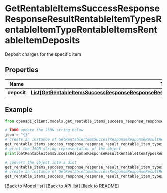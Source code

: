 # GetRentableItemsSuccessResponseResponseResultRentableItemTypesRentableItemTypeRentableItemsRentableItemDeposits

Deposit charges for the specific item

## Properties

Name | Type | Description | Notes
------------ | ------------- | ------------- | -------------
**deposit** | [**List[GetRentableItemsSuccessResponseResponseResultRentableItemTypesRentableItemTypeDepositsDeposit]**](GetRentableItemsSuccessResponseResponseResultRentableItemTypesRentableItemTypeDepositsDeposit.md) |  | 

## Example

```python
from openapi_client.models.get_rentable_items_success_response_response_result_rentable_item_types_rentable_item_type_rentable_items_rentable_item_deposits import GetRentableItemsSuccessResponseResponseResultRentableItemTypesRentableItemTypeRentableItemsRentableItemDeposits

# TODO update the JSON string below
json = "{}"
# create an instance of GetRentableItemsSuccessResponseResponseResultRentableItemTypesRentableItemTypeRentableItemsRentableItemDeposits from a JSON string
get_rentable_items_success_response_response_result_rentable_item_types_rentable_item_type_rentable_items_rentable_item_deposits_instance = GetRentableItemsSuccessResponseResponseResultRentableItemTypesRentableItemTypeRentableItemsRentableItemDeposits.from_json(json)
# print the JSON string representation of the object
print(GetRentableItemsSuccessResponseResponseResultRentableItemTypesRentableItemTypeRentableItemsRentableItemDeposits.to_json())

# convert the object into a dict
get_rentable_items_success_response_response_result_rentable_item_types_rentable_item_type_rentable_items_rentable_item_deposits_dict = get_rentable_items_success_response_response_result_rentable_item_types_rentable_item_type_rentable_items_rentable_item_deposits_instance.to_dict()
# create an instance of GetRentableItemsSuccessResponseResponseResultRentableItemTypesRentableItemTypeRentableItemsRentableItemDeposits from a dict
get_rentable_items_success_response_response_result_rentable_item_types_rentable_item_type_rentable_items_rentable_item_deposits_from_dict = GetRentableItemsSuccessResponseResponseResultRentableItemTypesRentableItemTypeRentableItemsRentableItemDeposits.from_dict(get_rentable_items_success_response_response_result_rentable_item_types_rentable_item_type_rentable_items_rentable_item_deposits_dict)
```
[[Back to Model list]](../README.md#documentation-for-models) [[Back to API list]](../README.md#documentation-for-api-endpoints) [[Back to README]](../README.md)


